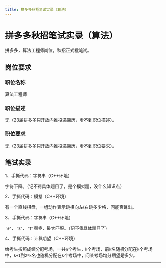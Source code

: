 ```yaml
---
title: 拼多多秋招笔试实录（算法）
---
```


# 拼多多秋招笔试实录（算法）

<script type="text/javascript" src="/include/head.js"></script>

拼多多，算法工程师岗位，秋招正式批笔试。

## 岗位要求

### 职位名称

算法工程师

### 职位描述

无（23届拼多多只开放内推投递简历，看不到职位描述）。

### 职位要求

无（23届拼多多只开放内推投递简历，看不到职位要求）。

## 笔试实录

1、手撕代码：字符串（C++环境）

字符下降。（记不得具体题目了，是个模拟题，没什么知识点）

2、手撕代码：模拟（C++环境）

有一个直线棋盘，一组动作表示跳棋向左/右跳多少格，问能否跳出。

3、手撕代码：字符串（C++环境）

`'#'`、`'S'`、`'T'`替换，最大匹配。（记不得具体题目了）

4、手撕代码：计算期望（C++环境）

给考生按照成绩分配考场，一共`n`个考生，`k`个考场，前`k`名随机分配在`k`个考场中，`k+1`到`2*k`名也随机分配在`k`个考场中，问某考场均分期望是多少。

---

<script type="text/javascript" src="/include/tail.js"></script>
